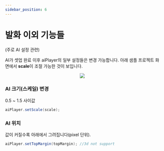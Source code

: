 ```yaml
---
sidebar_position: 6
---
```


# 발화 이외 기능들

(주로 AI 설정 관련)

AI가 셋업 완료 이후 aiPlayer의 일부 설정들은 변경 가능합니다. 아래 샘플 프로젝트 화면에서 **scale**이 조절 가능한 것이 보입니다. 

<p align="center">
<img src="/img/aihuman/android/Screenshot_20221107-120334_AIHumanSDKDemo.jpg" style={{zoom: "25%"}} />
</p>

### AI 크기(스케일) 변경  
0.5 ~ 1.5 사이값

```java
aiPlayer.setScale(scale);
```

### AI 위치 
값이 커질수록 아래에서 그려집니다(pixel 단위).

```java
aiPlayer.setTopMargin(topMargin); //3d not support 
```
